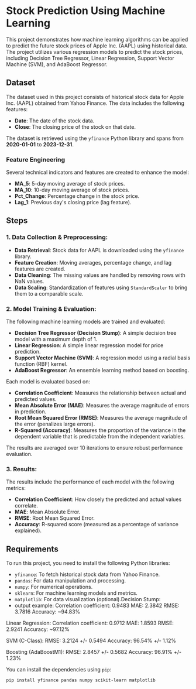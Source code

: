 # Stock Prediction Using Machine Learning

This project demonstrates how machine learning algorithms can be applied to predict the future stock prices of Apple Inc. (AAPL) using historical data. The project utilizes various regression models to predict the stock prices, including Decision Tree Regressor, Linear Regression, Support Vector Machine (SVM), and AdaBoost Regressor.

## Dataset

The dataset used in this project consists of historical stock data for Apple Inc. (AAPL) obtained from Yahoo Finance. The data includes the following features:

- **Date**: The date of the stock data.
- **Close**: The closing price of the stock on that date.

The dataset is retrieved using the `yfinance` Python library and spans from **2020-01-01** to **2023-12-31**.

### Feature Engineering
Several technical indicators and features are created to enhance the model:

- **MA_5**: 5-day moving average of stock prices.
- **MA_10**: 10-day moving average of stock prices.
- **Pct_Change**: Percentage change in the stock price.
- **Lag_1**: Previous day's closing price (lag feature).

## Steps

### 1. Data Collection & Preprocessing:
- **Data Retrieval**: Stock data for AAPL is downloaded using the `yfinance` library.
- **Feature Creation**: Moving averages, percentage change, and lag features are created.
- **Data Cleaning**: The missing values are handled by removing rows with NaN values.
- **Data Scaling**: Standardization of features using `StandardScaler` to bring them to a comparable scale.

### 2. Model Training & Evaluation:
The following machine learning models are trained and evaluated:

- **Decision Tree Regressor (Decision Stump)**: A simple decision tree model with a maximum depth of 1.
- **Linear Regression**: A simple linear regression model for price prediction.
- **Support Vector Machine (SVM)**: A regression model using a radial basis function (RBF) kernel.
- **AdaBoost Regressor**: An ensemble learning method based on boosting.

Each model is evaluated based on:
- **Correlation Coefficient**: Measures the relationship between actual and predicted values.
- **Mean Absolute Error (MAE)**: Measures the average magnitude of errors in prediction.
- **Root Mean Squared Error (RMSE)**: Measures the average magnitude of the error (penalizes large errors).
- **R-Squared (Accuracy)**: Measures the proportion of the variance in the dependent variable that is predictable from the independent variables.

The results are averaged over 10 iterations to ensure robust performance evaluation.

### 3. Results:
The results include the performance of each model with the following metrics:
- **Correlation Coefficient**: How closely the predicted and actual values correlate.
- **MAE**: Mean Absolute Error.
- **RMSE**: Root Mean Squared Error.
- **Accuracy**: R-squared score (measured as a percentage of variance explained).

## Requirements

To run this project, you need to install the following Python libraries:

- `yfinance`: To fetch historical stock data from Yahoo Finance.
- `pandas`: For data manipulation and processing.
- `numpy`: For numerical operations.
- `sklearn`: For machine learning models and metrics.
- `matplotlib`: For data visualization (optional).Decision Stump:
- output example:
Correlation coefficient: 0.9483
MAE: 2.3842
RMSE: 3.7816
Accuracy: ~94.83%

Linear Regression:
Correlation coefficient: 0.9712
MAE: 1.8593
RMSE: 2.9241
Accuracy: ~97.12%

SVM (C-Class):
RMSE: 3.2124 +/- 0.5494
Accuracy: 96.54% +/- 1.12%

Boosting (AdaBoostM1):
RMSE: 2.8457 +/- 0.5682
Accuracy: 96.91% +/- 1.23%


You can install the dependencies using `pip`:

```bash
pip install yfinance pandas numpy scikit-learn matplotlib
